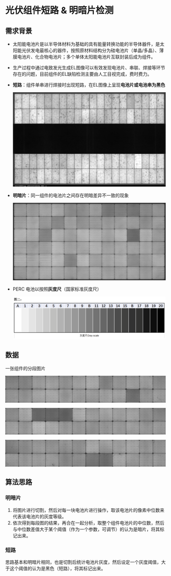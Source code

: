 # 光伏组件短路 & 明暗片检测

## 需求背景

- 太阳能电池片是以半导体材料为基础的具有能量转换功能的半导体器件，是太阳能光伏发电最核心的器件，按照原材料结构分为硅电池片（单晶/多晶）、薄膜电池片、化合物电池片；多个单体太阳能电池片互联封装后成为组件。

- 生产过程中通过电致发光生成EL图像可以有效发现电池片、串联、焊接等环节存在的问题，目前组件的EL缺陷检测主要由人工目视完成，费时费力。

- **短路**：组件单串进行焊接时出现短路，在EL图像上呈现**电池片或电池串为黑色**

  ![短路](https://github.com/dc-ley/guangfudl/blob/dev/figures/11812110500912.jpg)

- **明暗片**：同一组件的电池片之间存在明暗差异不一致的现象

  ![明暗片](https://github.com/dc-ley/guangfudl/blob/dev/figures/441402I1321688.jpg)

- PERC 电池以按照**灰度尺**（国家标准灰度尺）

  ![灰度尺](https://github.com/dc-ley/guangfudl/blob/dev/figures/灰度尺.png)

  

## 数据

一张组件的分段图片

![分段1](https://github.com/dc-ley/guangfudl/blob/dev/figures/sample1.jpg)

![分段2](https://github.com/dc-ley/guangfudl/blob/dev/figures/sample2.jpg)

![分段3](https://github.com/dc-ley/guangfudl/blob/dev/figures/sample3.jpg)

## 算法思路

### 明暗片

1. 将图片进行切割，然后对每一块电池片进行操作，取该电池片的像素中位数来代表该电池片的灰度等级。
2. 依次得到每段图的结果，再合在一起分析，取整个组件电池片的中位数，然后与中位数差值大于某个阈值（作为一个参数，可调节）的认为是暗片，将其标记出来。

### 短路

思路基本和明暗片相同，也是切割后统计电池片灰度，然后设定一个灰度阈值，大于这个阈值的认为是黑色（短路），将其标记出来。